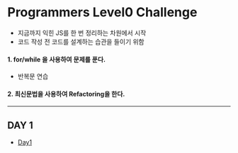 # Programmers Level0 Challenge

-   지금까지 익힌 JS를 한 번 정리하는 차원에서 시작
-   코드 작성 전 코드를 설계하는 습관을 들이기 위함

#### 1. for/while 을 사용하여 문제를 푼다.

-   반복문 연습

#### 2. 최신문법을 사용하여 Refactoring을 한다.

---

## DAY 1

-   [Day1](/Day1.js)
